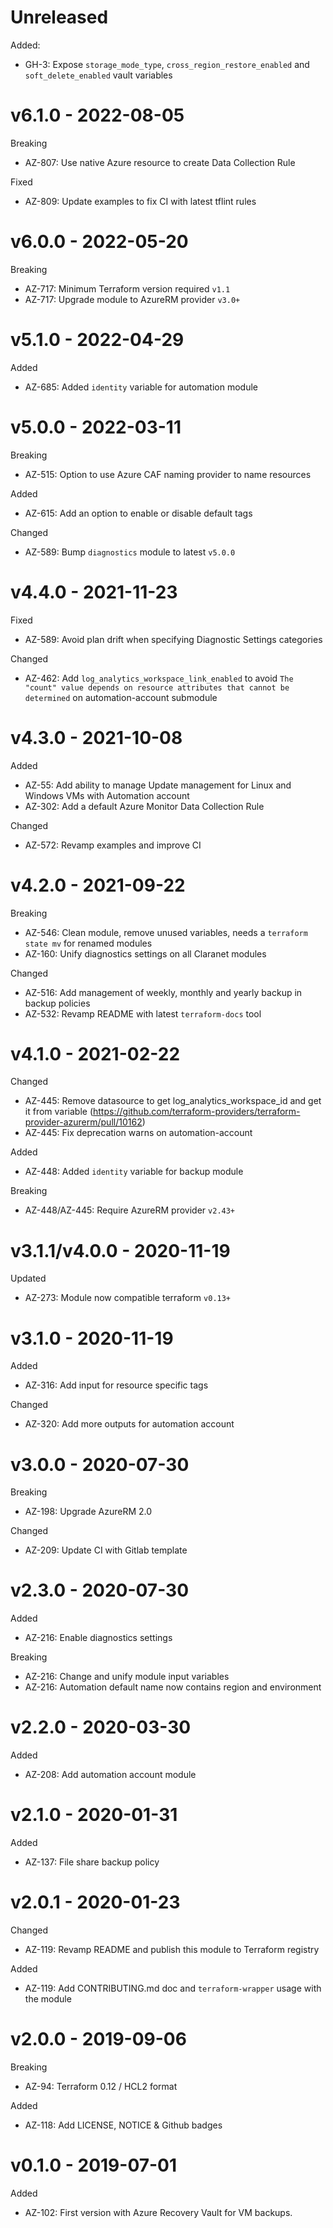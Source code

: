 # Unreleased

Added:
  * GH-3: Expose `storage_mode_type`, `cross_region_restore_enabled` and `soft_delete_enabled` vault variables

# v6.1.0 - 2022-08-05

Breaking
  * AZ-807: Use native Azure resource to create Data Collection Rule

Fixed
  * AZ-809: Update examples to fix CI with latest tflint rules

# v6.0.0 - 2022-05-20

Breaking
  * AZ-717: Minimum Terraform version required `v1.1`
  * AZ-717: Upgrade module to AzureRM provider `v3.0+`

# v5.1.0 - 2022-04-29

Added
  * AZ-685: Added `identity` variable for automation module

# v5.0.0 - 2022-03-11

Breaking
  * AZ-515: Option to use Azure CAF naming provider to name resources

Added
  * AZ-615: Add an option to enable or disable default tags

Changed
  * AZ-589: Bump `diagnostics` module to latest `v5.0.0`

# v4.4.0 - 2021-11-23

Fixed
  * AZ-589: Avoid plan drift when specifying Diagnostic Settings categories

Changed
  * AZ-462: Add `log_analytics_workspace_link_enabled` to avoid `The "count" value depends on resource attributes that cannot be determined` on automation-account submodule

# v4.3.0 - 2021-10-08

Added
  * AZ-55: Add ability to manage Update management for Linux and Windows VMs with Automation account
  * AZ-302: Add a default Azure Monitor Data Collection Rule

Changed
  * AZ-572: Revamp examples and improve CI

# v4.2.0 - 2021-09-22

Breaking
  * AZ-546: Clean module, remove unused variables, needs a `terraform state mv` for renamed modules
  * AZ-160: Unify diagnostics settings on all Claranet modules

Changed
  * AZ-516: Add management of weekly, monthly and yearly backup in backup policies
  * AZ-532: Revamp README with latest `terraform-docs` tool

# v4.1.0 - 2021-02-22

Changed
  * AZ-445: Remove datasource to get log_analytics_workspace_id and get it from variable (https://github.com/terraform-providers/terraform-provider-azurerm/pull/10162)
  * AZ-445: Fix deprecation warns on automation-account

Added
  * AZ-448: Added `identity` variable for backup module

Breaking
  * AZ-448/AZ-445: Require AzureRM provider `v2.43+`

# v3.1.1/v4.0.0 - 2020-11-19

Updated
  * AZ-273: Module now compatible terraform `v0.13+`

# v3.1.0 - 2020-11-19

Added
  * AZ-316: Add input for resource specific tags

Changed
  * AZ-320: Add more outputs for automation account

# v3.0.0 - 2020-07-30

Breaking
  * AZ-198: Upgrade AzureRM 2.0

Changed
  * AZ-209: Update CI with Gitlab template

# v2.3.0 - 2020-07-30

Added
  * AZ-216: Enable diagnostics settings

Breaking
  * AZ-216: Change and unify module input variables
  * AZ-216: Automation default name now contains region and environment

# v2.2.0 - 2020-03-30

Added
  * AZ-208: Add automation account module

# v2.1.0 - 2020-01-31

Added
  * AZ-137: File share backup policy

# v2.0.1 - 2020-01-23

Changed
  * AZ-119: Revamp README and publish this module to Terraform registry

Added
  * AZ-119: Add CONTRIBUTING.md doc and `terraform-wrapper` usage with the module

# v2.0.0 - 2019-09-06

Breaking
  * AZ-94: Terraform 0.12 / HCL2 format

Added
  * AZ-118: Add LICENSE, NOTICE & Github badges

# v0.1.0 - 2019-07-01

Added
  * AZ-102: First version with Azure Recovery Vault for VM backups.
